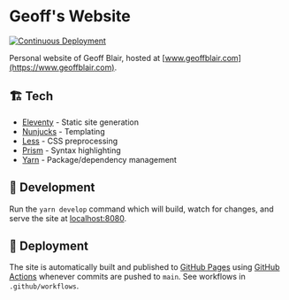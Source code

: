 # Geoff's Website

[![Continuous Deployment](https://github.com/geoffb/www-geoffblair-com/actions/workflows/continuous-deployment.yml/badge.svg)](https://github.com/geoffb/www-geoffblair-com/actions/workflows/continuous-deployment.yml)

Personal website of Geoff Blair, hosted at [www.geoffblair.com](https://www.geoffblair.com).

## 🏗 Tech

- [Eleventy](https://www.11ty.dev) - Static site generation
- [Nunjucks](https://mozilla.github.io/nunjucks/) - Templating
- [Less](http://lesscss.org) - CSS preprocessing
- [Prism](https://prismjs.com) - Syntax highlighting
- [Yarn](https://yarnpkg.com) - Package/dependency management

## 🧰 Development

Run the `yarn develop` command which will build, watch for changes, and serve the site at [localhost:8080](localhost:8080).

## 🚀 Deployment

The site is automatically built and published to [GitHub Pages](https://pages.github.com) using [GitHub Actions](https://github.com/features/actions) whenever commits are pushed to `main`. See workflows in `.github/workflows`.
